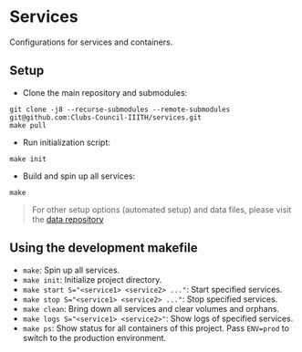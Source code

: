 # Services

Configurations for services and containers.

## Setup
- Clone the main repository and submodules:
```
git clone -j8 --recurse-submodules --remote-submodules git@github.com:Clubs-Council-IIITH/services.git
make pull
```

- Run initialization script:
```
make init
```

- Build and spin up all services:
```
make
```

> For other setup options (automated setup) and data files, please visit the [data repository](https://github.com/Clubs-Council-IIITH/data)

## Using the development makefile
- `make`: Spin up all services.
- `make init`: Initialize project directory.
- `make start S="<service1> <service2> ..."`: Start specified services.
- `make stop S="<service1> <service2> ..."`: Stop specified services.
- `make clean`: Bring down all services and clear volumes and orphans.
- `make logs S="<service1> <service2>"`: Show logs of specified services.
- `make ps`: Show status for all containers of this project.
Pass `ENV=prod` to switch to the production environment.
